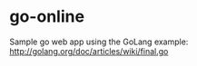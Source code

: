 go-online
=========

Sample go web app using the GoLang example: http://golang.org/doc/articles/wiki/final.go
